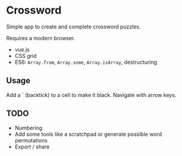 # Crossword

Simple app to create and complete crossword puzzles.

Requires a modern browser.

- vue.js
- CSS grid
- ES6: `Array.from`, `Array.some`, `Array.isArray`, destructuring

## Usage

Add a \` (backtick) to a cell to make it black.
Navigate with arrow keys.

## TODO

- Numbering
- Add some tools like a scratchpad or generate possible word permutations
- Export / share